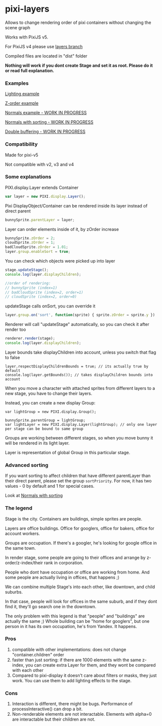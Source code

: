 # pixi-layers
Allows to change rendering order of pixi containers without changing the scene graph

Works with PixiJS v5.

For PixiJS v4 please use [layers branch](https://github.com/pixijs/pixi-layers/tree/layers)

Compiled files are located in "dist" folder

**Nothing will work if you dont create Stage and set it as root. Please do it or read full explanation.**

### Examples

[Lighting example](https://pixijs.io/examples/#/plugin-layers/lighting.js)

[Z-order example](https://pixijs.io/examples/#/plugin-layers/zorder.js)

[Normals example - WORK IN PROGRESS](http://pixijs.github.io/examples/#/layers/normals.js)

[Normals with sorting - WORK IN PROGRESS](http://pixijs.github.io/examples/#/layers/normals.js)

[Double buffering - WORK IN PROGRESS](http://pixijs.github.io/examples/#/layers/trail.js)

### Compatibility

Made for pixi-v5

Not compatible with v2, v3 and v4

### Some explanations

PIXI.display.Layer extends Container

```js
var layer = new PIXI.display.Layer();
```

Pixi DisplayObject/Container can be rendered inside its layer instead of direct parent

```js
bunnySprite.parentLayer = layer;
```

Layer can order elements inside of it, by zOrder increase

```js
bunnySprite.zOrder = 2;
cloudSprite.zOrder = 1;
badCloudSprite.zOrder = 1.01;
layer.group.enableSort = true;
```

You can check which objects were picked up into layer

```js
stage.updateStage();
console.log(layer.displayChildren);

//order of rendering: 
// bunnySprite (index=1)
// badCloudSprite (index=2, order=1)
// cloudSprite (index=2, order=0)
```

updateStage calls onSort, you can override it

```js
layer.group.on('sort', function(sprite) { sprite.zOrder = sprite.y })
```

Renderer will call "updateStage" automatically, so you can check it after render too

```js
renderer.render(stage);
console.log(layer.displayChildren);
```

Layer bounds take displayChildren into account, unless you switch that flag to false

```
layer.respectDisplayChildrenBounds = true; // its actually true by default
console.log(layer.getBounds()); // takes displayChildren bounds into account
```

When you move a character with attached sprites from different layers to a new stage, you have to change their layers.

Instead, you can create a new display Group:

```
var lightGroup = new PIXI.display.Group();

bunnySprite.parentGroup = lightGroup;
var lightLayer = new PIXI.display.Layer(lightGroup); // only one layer per stage can be bound to same group
```

Groups are working between different stages, so when you move bunny it will be rendered in its light layer.

Layer is representation of global Group in this particular stage.

### Advanced sorting

If you want sorting to affect children that have different parentLayer than their direct parent,
please set the group `sortPriority`. For now, it has two values - 0 by default and 1 for special cases.

Look at [Normals with sorting](http://pixijs.github.io/examples/#/layers/normals.js)

### The legend

Stage is the city. Containers are buildings, simple sprites are people.

Layers are office buildings. Office for googlers, office for bakers, office for account workers.

Groups are occupation. If there's a googler, he's looking for google office in the same town.

In render stage, some people are going to their offices and arrange by z-order/z-index/their rank in corporation.

People who dont have occupation or office are working from home. And some people are actually living in offices, that happens ;)

We can combine multiple Stage's into each other, like downtown, and child suburbs.
 
In that case, people will look for offices in the same suburb, and if they dont find it, they'll go search one in the downtown.

The only problem with this legend is that "people" and "buildings" are actually the same ;) 
Whole building can be "home for googlers", but one person in it has its own occupation, he's from Yandex.
It happens.

### Pros

1. compatible with other implementations: does not change "container.children" order
2. faster than just sorting: if there are 1000 elements with the same z-index, you can create extra Layer for them, and they wont be compared with each other
3. Compared to pixi-display it doesn't care about filters or masks, they just work. You can use them to add lighting effects to the stage.

### Cons

1. Interaction is different, there might be bugs. Performance of processInteractive() can drop a bit.
2. Non-renderable elements are not interactable. Elements with alpha=0 are interactable but their children are not.
